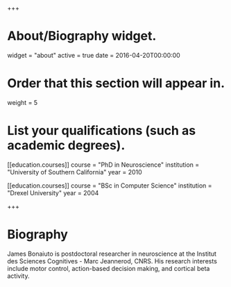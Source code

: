 +++
# About/Biography widget.
widget = "about"
active = true
date = 2016-04-20T00:00:00

# Order that this section will appear in.
weight = 5

# List your qualifications (such as academic degrees).
[[education.courses]]
  course = "PhD in Neuroscience"
  institution = "University of Southern California"
  year = 2010

[[education.courses]]
  course = "BSc in Computer Science"
  institution = "Drexel University"
  year = 2004
 
+++

# Biography

James Bonaiuto is postdoctoral researcher in neuroscience at the Institut des Sciences Cognitives - Marc Jeannerod, CNRS. His research interests include motor control, action-based decision making, and cortical beta activity.
